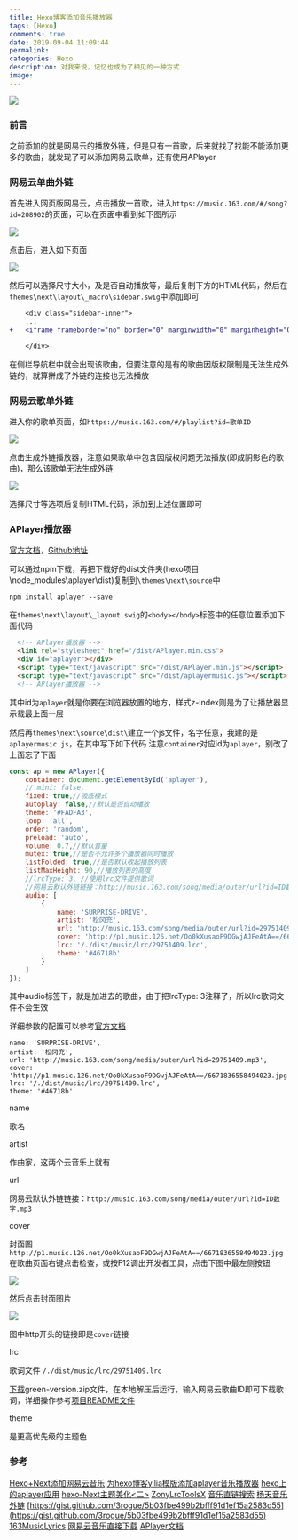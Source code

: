```yaml
---
title: Hexo博客添加音乐播放器
tags: [Hexo]
comments: true
date: 2019-09-04 11:09:44
permalink:
categories: Hexo
description: 对我来说，记忆也成为了相见的一种方式
image:
---
```


<img class="joel-img" src="http://image.joelyings.com/20190904-7.jpg">

<!-- more -->

### 前言

之前添加的就是网易云的播放外链，但是只有一首歌，后来就找了找能不能添加更多的歌曲，就发现了可以添加网易云歌单，还有使用APlayer

### 网易云单曲外链

首先进入网页版网易云，点击播放一首歌，进入``https://music.163.com/#/song?id=208902``的页面，可以在页面中看到如下图所示

![](http://image.joelyings.com/20190904-1.png)

点击后，进入如下页面

![](http://image.joelyings.com/20190904-2.png)

然后可以选择尺寸大小，及是否自动播放等，最后复制下方的HTML代码，然后在``themes\next\layout\_macro\sidebar.swig``中添加即可

```diff themes\next\layout\_macro\sidebar.swig
	<div class="sidebar-inner">
	...
+   <iframe frameborder="no" border="0" marginwidth="0" marginheight="0" width=332 height=86 src="//music.163.com/outchain/player?type=2&id=22842399&auto=1&height=66"></iframe>

    </div>
```

在侧栏导航栏中就会出现该歌曲，但要注意的是有的歌曲因版权限制是无法生成外链的，就算拼成了外链的连接也无法播放

### 网易云歌单外链

进入你的歌单页面，如``https://music.163.com/#/playlist?id=歌单ID``

![](http://image.joelyings.com/20190904-3.png)

点击生成外链播放器，注意如果歌单中包含因版权问题无法播放(即成阴影色的歌曲)，那么该歌单无法生成外链

![](http://image.joelyings.com/20190904-4.png)

选择尺寸等选项后复制HTML代码，添加到上述位置即可

### APlayer播放器

[官方文档](https://aplayer.js.org/#/zh-Hans/)，[Github地址](https://github.com/MoePlayer/APlayer)

可以通过npm下载，再把下载好的dist文件夹(hexo项目\node_modules\aplayer\dist)复制到``\themes\next\source``中
```
npm install aplayer --save
```

在``themes\next\layout\_layout.swig``的``<body></body>``标签中的任意位置添加下面代码

```html themes\next\layout\_layout.swig
  <!-- APlayer播放器 -->
  <link rel="stylesheet" href="/dist/APlayer.min.css">
  <div id="aplayer"></div>
  <script type="text/javascript" src="/dist/APlayer.min.js"></script>
  <script type="text/javascript" src="/dist/aplayermusic.js"></script>
  <!-- APlayer播放器 -->
```

其中id为`aplayer`就是你要在浏览器放置的地方，样式z-index则是为了让播放器显示载最上面一层

然后再`themes\next\source\dist\`建立一个js文件，名字任意，我建的是`aplayermusic.js`，在其中写下如下代码
注意`container`对应id为`aplayer`，别改了上面忘了下面

```JavaScript themes\next\source\dist\aplayermusic.js
const ap = new APlayer({
    container: document.getElementById('aplayer'),
    // mini: false,
    fixed: true,//吸底模式
    autoplay: false,//默认是否自动播放
    theme: '#FADFA3',
    loop: 'all',
    order: 'random',
    preload: 'auto',
    volume: 0.7,//默认音量
    mutex: true,//是否不允许多个播放器同时播放
    listFolded: true,//是否默认收起播放列表
    listMaxHeight: 90,//播放列表的高度
    //lrcType: 3, //使用lrc文件提供歌词
	//网易云默认外链链接：http://music.163.com/song/media/outer/url?id=ID数字.mp3
    audio: [
        {
            name: 'SURPRISE-DRIVE',
            artist: '松冈充',
            url: 'http://music.163.com/song/media/outer/url?id=29751409.mp3',
            cover: 'http://p1.music.126.net/Oo0kXusaoF9DGwjAJFeAtA==/6671836558494023.jpg',
            lrc: '/./dist/music/lrc/29751409.lrc',
            theme: '#46718b'
        }
    ]
});
```

其中audio标签下，就是加进去的歌曲，由于把lrcType: 3注释了，所以lrc歌词文件不会生效

详细参数的配置可以参考[官方文档](https://aplayer.js.org/#/zh-Hans/)

```
name: 'SURPRISE-DRIVE',
artist: '松冈充',
url: 'http://music.163.com/song/media/outer/url?id=29751409.mp3',
cover: 'http://p1.music.126.net/Oo0kXusaoF9DGwjAJFeAtA==/6671836558494023.jpg',
lrc: '/./dist/music/lrc/29751409.lrc',
theme: '#46718b'
```

<p id="div-border-left-blue">name</p>

歌名

<p id="div-border-left-blue">artist</p>

作曲家，这两个云音乐上就有

<p id="div-border-left-blue">url</p>

网易云默认外链链接：`http://music.163.com/song/media/outer/url?id=ID数字.mp3`

<p id="div-border-left-blue">cover</p>

封面图`http://p1.music.126.net/Oo0kXusaoF9DGwjAJFeAtA==/6671836558494023.jpg`
在歌曲页面右键点击检查，或按F12调出开发者工具，点击下图中最左侧按钮

![](http://image.joelyings.com/20190904-5.png)

然后点击封面图片

![](http://image.joelyings.com/20190904-6.png)

图中http开头的链接即是`cover`链接

<p id="div-border-left-blue">lrc</p>

歌词文件 `/./dist/music/lrc/29751409.lrc`

[下载](https://github.com/jitwxs/163MusicLyrics/releases)green-version.zip文件，在本地解压后运行，输入网易云歌曲ID即可下载歌词，详细操作参考[项目README文件](https://github.com/jitwxs/163MusicLyrics/blob/master/README.md)

<p id="div-border-left-blue">theme</p>

是更高优先级的主题色




### 参考

[Hexo+Next添加网易云音乐](https://blog.csdn.net/Mculover666/article/details/90700059)
[为hexo博客yilia模版添加aplayer音乐播放器](https://qianlei6148.github.io/2018/10/13/%E4%B8%BA%E5%8D%9A%E5%AE%A2%E6%B7%BB%E5%8A%A0aplayer%E9%9F%B3%E4%B9%90%E6%92%AD%E6%94%BE%E5%99%A8/)
[hexo上的aplayer应用](https://blog.yleao.com/2018/0902/hexo%E4%B8%8A%E7%9A%84aplayer%E5%BA%94%E7%94%A8.html)
[hexo-Next主题美化<二>](http://lyxf.live/posts/51370)
[ZonyLrcToolsX](https://github.com/GameBelial/ZonyLrcToolsX/releases)
[音乐直链搜索](https://music.liuzhijin.cn/)
[杨天音乐外链](http://www.ytmp3.cn/)
[https://gist.github.com/3rogue/5b03fbe499b2bfff91d1ef15a2583d55](https://gist.github.com/3rogue/5b03fbe499b2bfff91d1ef15a2583d55)
[163MusicLyrics](https://github.com/jitwxs/163MusicLyrics)
[网易云音乐直接下载](https://greasyfork.org/zh-CN/scripts/33046-%E7%BD%91%E6%98%93%E4%BA%91%E9%9F%B3%E4%B9%90%E7%9B%B4%E6%8E%A5%E4%B8%8B%E8%BD%BD)
[APlayer文档](https://aplayer.js.org/#/zh-Hans/)